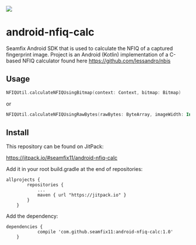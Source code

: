 [![](https://jitpack.io/v/seamfix11/android-nfiq-calc.svg)](https://jitpack.io/#seamfix11/android-nfiq-calc)


# android-nfiq-calc
Seamfix Android SDK that is used to calculate the NFIQ of a captured fingerprint image. Project is an Android (Kotlin) implementation of a C-based NFIQ calculator found here https://github.com/lessandro/nbis

## Usage
```kotlin
NFIQUtil.calculateNFIQUsingBitmap(context: Context, bitmap: Bitmap)
```
or

```kotlin
NFIQUtil.calculateNFIQUsingRawBytes(rawBytes: ByteArray, imageWidth: Int, imageHeight: Int)

```

## Install

This repository can be found on JitPack:

https://jitpack.io/#seamfix11/android-nfiq-calc

Add it in your root build.gradle at the end of repositories:
```
allprojects {
		repositories {
			...
			maven { url "https://jitpack.io" }
		}
	}
```

Add the dependency:
```
dependencies {
	        compile 'com.github.seamfix11:android-nfiq-calc:1.0'
	}
```
